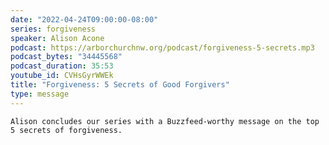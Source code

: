 ```yaml
---
date: "2022-04-24T09:00:00-08:00"
series: forgiveness
speaker: Alison Acone
podcast: https://arborchurchnw.org/podcast/forgiveness-5-secrets.mp3
podcast_bytes: "34445568"
podcast_duration: 35:53
youtube_id: CVHsGyrWWEk
title: "Forgiveness: 5 Secrets of Good Forgivers"
type: message
---
```


`Alison concludes our series with a Buzzfeed-worthy message on the top 5 secrets of forgiveness.`
